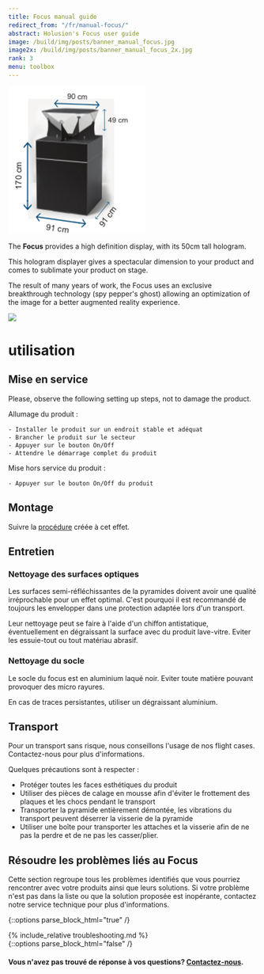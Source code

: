 ```yaml
---
title: Focus manual guide
redirect_from: "/fr/manual-focus/"
abstract: Holusion's Focus user guide
image: /build/img/posts/banner_manual_focus.jpg
image2x: /build/img/posts/banner_manual_focus_2x.jpg
rank: 3
menu: toolbox
---
```

<div class="row">
<div class="col-lg-4 col-md-6 col-xs-12">

<img class="img-responsive" src="/static/img/posts/manuel-focus/dimensions.png">

</div>
<div class=" col-lg-8 col-md-6 col-xs-12">
<p>
The <b>Focus</b> provides a high definition display, with its 50cm tall hologram.
</p>
<p>
This hologram displayer gives a spectacular dimension to your product and comes to sublimate your product on stage.
</p>
<p>
The result of many years of work, the Focus uses an exclusive breakthrough technology (spy pepper's ghost) allowing an optimization of the image for a better augmented reality experience.
</p>
<img class="img-responsive" src="/static/img/posts/manuel-focus/datasheet.png">
</div>
</div>

# utilisation

## Mise en service
Please, observe the following setting up steps, not to damage the product.

Allumage du produit :

	- Installer le produit sur un endroit stable et adéquat
	- Brancher le produit sur le secteur
	- Appuyer sur le bouton On/Off
	- Attendre le démarrage complet du produit

Mise hors service du produit :

	- Appuyer sur le bouton On/Off du produit

## Montage

Suivre la [procédure](/static/files/Procedure_montage_Focus_V1.pdf) créée à cet effet.

## Entretien

### Nettoyage des surfaces optiques

Les surfaces semi-réfléchissantes de la pyramides doivent avoir une qualité irréprochable pour un effet optimal. C'est pourquoi il est recommandé de toujours les envelopper dans une protection adaptée lors d'un transport.

Leur nettoyage peut se faire à l'aide d'un chiffon antistatique, éventuellement en dégraissant la surface avec du produit lave-vitre. Eviter les essuie-tout ou tout matériau abrasif.

### Nettoyage du socle

Le socle du focus est en aluminium laqué noir. Eviter toute matière pouvant provoquer des micro rayures.

En cas de traces persistantes, utiliser un dégraissant aluminium.

## Transport

Pour un transport sans risque, nous conseillons l'usage de nos flight cases. Contactez-nous pour plus d'informations.

Quelques précautions sont à respecter :

- Protéger toutes les faces esthétiques du produit
- Utiliser des pièces de calage en mousse afin d'éviter le frottement des plaques et les chocs pendant le transport
- Transporter la pyramide entièrement démontée, les vibrations du transport peuvent déserrer la visserie de la pyramide
- Utiliser une boîte pour transporter les attaches et la visserie afin de ne pas la perdre et de ne pas les casser/plier.


## Résoudre les problèmes liés au Focus

Cette section regroupe tous les problèmes identifiés que vous pourriez rencontrer avec votre produits ainsi que leurs solutions. Si votre problème n'est pas dans la liste ou que la solution proposée est inopérante, contactez notre service technique pour plus d'informations.


{::options parse_block_html="true" /}
<div id="troubleshooting">
  {% include_relative troubleshooting.md %}
</div>
{::options parse_block_html="false" /}
<link rel="stylesheet" href="/css/faq.css">
<script src="/static/js/faq.js"></script>
<script>
var faq = new Faq(document.getElementById("troubleshooting"));
</script>
<h4>Vous n'avez pas trouvé de réponse à vos questions? <a href="mailto:contact@holusion.com?Subject=Support%20Technique" target="_blank">Contactez-nous</a>.</h4>

